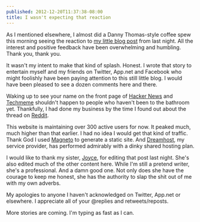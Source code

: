```yaml
---
published: 2012-12-20T11:37:38-08:00
title: I wasn't expecting that reaction
---
```

As I mentioned elsewhere, I almost did a Danny Thomas-style coffee spew this morning seeing the reaction to [my little blog post](/2012/12/19/when-i-first-heard-the-name-safari/) from last night. All the interest and positive feedback have been overwhelming and humbling. Thank you, thank you.

It wasn't my intent to make that kind of splash. Honest. I wrote that story to entertain myself and my friends on Twitter, App.net and Facebook who might foolishly have been paying attention to this still little blog. I would have been pleased to see a dozen comments here and there.

Waking up to see your name on the front page of [Hacker News](https://news.ycombinator.com/item?id=4946629) and [Techmeme](http://www.techmeme.com/121220/p22#a121220p22) shouldn't happen to people who haven't been to the bathroom yet. Thankfully, I had done my business by the time I found out about the thread on [Reddit](http://www.reddit.com/r/apple/comments/155qcg/when_i_first_heard_the_name_safari/).

This website is maintaining over 300 active users for now. It peaked much, much higher than that earlier. I had no idea I would get that kind of traffic. Thank God I used [Magneto](https://github.com/donmelton/magneto) to generate a static site. And [Dreamhost](http://dreamhost.com/), my service provider, has performed admirably with a dinky shared hosting plan.

I would like to thank my sister, [Joyce](http://joycemelton.com/), for editing that post last night. She's also edited much of the other content here. While I'm still a pretend writer, she's a professional. And a damn good one. Not only does she have the courage to keep me honest, she has the authority to slap the shit out of me with my own adverbs.

My apologies to anyone I haven't acknowledged on Twitter, App.net or elsewhere. I appreciate all of your @replies and retweets/reposts.

More stories are coming. I'm typing as fast as I can.

